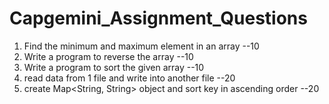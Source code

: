 # Capgemini_Assignment_Questions

1) Find the minimum and maximum element in an array  --10
2) Write a program to reverse the array --10
3) Write a program to sort the given array  --10
4) read data from 1 file and write into another file --20
5) create Map<String, String> object and sort key in ascending order --20
